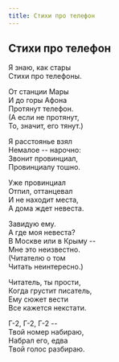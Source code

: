 ```yaml
---
title: Стихи про телефон
---
```

## Стихи про телефон

Я знаю, как стары\
Стихи про телефоны.

От станции Мары\
И до горы Афона\
Протянут телефон.\
(А если не протянут,\
То, значит, его тянут.)

Я расстоянье взял\
Немалое -- нарочно:\
Звонит провинциал,\
Провинциалу тошно.

Уже провинциал\
Отпил, оттанцевал\
И не находит места,\
А дома ждет невеста.

Завидую ему.\
А где моя невеста?\
В Москве или в Крыму --\
Мне это неизвестно.\
(Читателю о том\
Читать неинтересно.)

Читатель, ты прости,\
Когда грустит писатель,\
Ему сюжет вести\
Все кажется некстати.

Г-2, Г-2, Г-2 --\
Твой номер набираю,\
Набрал его, едва\
Твой голос разбираю.